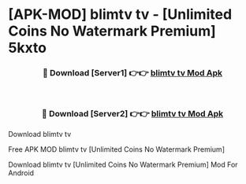 # [APK-MOD] blimtv  tv - [Unlimited Coins No Watermark Premium] 5kxto



<div align="center">
<h3>🔴 Download [Server1] 👉👉 <a href="https://momento.my/?title=blimtv__tv">blimtv  tv Mod Apk</a></h3><br>

<h3>🔴 Download [Server2] 👉👉 <a href="https://momento.my/?title=blimtv__tv">blimtv  tv Mod Apk</a></h3>
</div>



Download blimtv  tv 

Free APK MOD blimtv  tv [Unlimited Coins No Watermark Premium]

Download blimtv  tv [Unlimited Coins No Watermark Premium] Mod For Android
